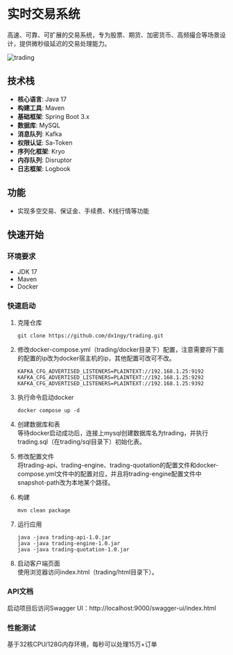 # 实时交易系统

高速、可靠、可扩展的交易系统，专为股票、期货、加密货币、高频撮合等场景设计，提供微秒级延迟的交易处理能力。

![trading](https://github.com/user-attachments/assets/094aa3ec-d790-4250-8b0c-c1e93c2cea01)

## 技术栈

- **核心语言**: Java 17
- **构建工具**: Maven
- **基础框架**: Spring Boot 3.x
- **数据库**: MySQL
- **消息队列**: Kafka
- **权限认证**: Sa-Token
- **序列化框架**: Kryo
- **内存队列**: Disruptor
- **日志框架**: Logbook

## 功能

- 实现多空交易、保证金、手续费、K线行情等功能

## 快速开始

### 环境要求

- JDK 17
- Maven
- Docker

### 快速启动

1. 克隆仓库

   ```
   git clone https://github.com/dx1ngy/trading.git
   ```

2. 修改docker-compose.yml（trading/docker目录下）配置，注意需要将下面的配置的ip改为docker宿主机的ip，其他配置可改可不改。

    ```
    KAFKA_CFG_ADVERTISED_LISTENERS=PLAINTEXT://192.168.1.25:9192
    KAFKA_CFG_ADVERTISED_LISTENERS=PLAINTEXT://192.168.1.25:9292
    KAFKA_CFG_ADVERTISED_LISTENERS=PLAINTEXT://192.168.1.25:9392
    ```

3. 执行命令启动docker

    ```
    docker compose up -d
    ```

4. 创建数据库和表  
   等待docker启动成功后，连接上mysql创建数据库名为trading，并执行trading.sql（在trading/sql目录下）初始化表。


5. 修改配置文件  
   将trading-api、trading-engine、trading-quotation的配置文件和docker-compose.yml文件中的配置对应，并且将trading-engine配置文件中snapshot-path改为本地某个路径。


6. 构建

    ```
    mvn clean package
    ```

7. 运行应用

    ```
    java -java trading-api-1.0.jar
    java -java trading-engine-1.0.jar
    java -java trading-quotation-1.0.jar
    ```

8. 启动客户端页面  
   使用浏览器访问index.html（trading/html目录下）。

### API文档

启动项目后访问Swagger UI：http://localhost:9000/swagger-ui/index.html

### 性能测试

基于32核CPU/128G内存环境，每秒可以处理15万+订单




